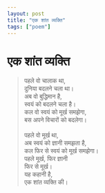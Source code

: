 ```yaml
---
layout: post
title: "एक शांत व्यक्ति"
tags: ["poem"]
---
```



# एक शांत व्यक्ति

> पहले वो चालाक था,  
> दुनिया बदलने चला था।  
> अब वो बुद्धिमान है,  
> स्वयं को बदलने चला है।  
> कल वो स्वयं को मूर्ख समझेगा,  
> बस अपने विचारों को बदलेगा।  
>  <br/>
> पहले वो मूर्ख था,  
> अब स्वयं को ज्ञानी समझता है,  
> कल फिर से स्वयं को मूर्ख समझेगा।  
> पहले मूर्ख, फिर ज्ञानी  
> फिर से मूर्ख।  
> यह कहानी है,  
> एक शांत व्यक्ति की।  
